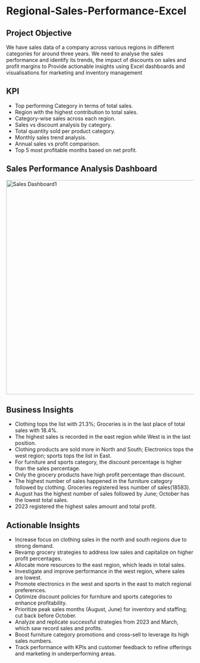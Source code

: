 # Regional-Sales-Performance-Excel

## Project Objective 
   We have sales data of a company across various regions in different categories for around three years. We need to analyse the sales performance 
and identify its trends, the impact of discounts on sales and profit margins to Provide actionable insights using Excel dashboards and visualisations
for marketing and inventory management
		
## KPI
- Top performing Category in terms of total sales.
- Region with the highest contribution to total sales.
- Category-wise sales across each region.
- Sales vs discount analysis by category.
- Total quantity sold per product category.
- Monthly sales trend analysis.
- Annual sales vs profit comparison.
- Top 5 most profitable months based on net profit.

## Sales Performance Analysis Dashboard
<img width="1101" height="575" alt="Sales  Dashboard1 " src="https://github.com/user-attachments/assets/98ddcafb-d3a1-444e-99f5-27a0d7d44266" />

## Business Insights
- Clothing tops the list with 21.3%; Groceries is in the last place of total sales with 18.4%.
- The highest sales is recorded in the east region while West is in the last position.
- Clothing products are sold more in North and South; Electronics tops the west region; sports tops the list in East.
- For furniture and sports category, the discount percentage is higher than the sales percentage.
- Only the grocery products have high profit percentage than discount.
- The highest number of sales happened in the furniture category followed by clothing. Groceries registered less number of sales(18583).
- August has the highest number of sales followed by June; October has the lowest total sales.
- 2023 registered the highest sales amount and total profit.
## Actionable Insights
- Increase focus on clothing sales in the north and south regions due to strong demand.
- Revamp grocery strategies to address low sales and capitalize on higher profit percentages.
- Allocate more resources to the east region, which leads in total sales.
- Investigate and improve performance in the west region, where sales are lowest.
- Promote electronics in the west and sports in the east to match regional preferences.
- Optimize discount policies for furniture and sports categories to enhance profitability.
- Prioritize peak sales months (August, June) for inventory and staffing; cut back before October.
- Analyze and replicate successful strategies from 2023 and March, which saw record sales and profits.
- Boost furniture category promotions and cross-sell to leverage its high sales numbers.
- Track performance with KPIs and customer feedback to refine offerings and marketing in underperforming areas.
  
  



